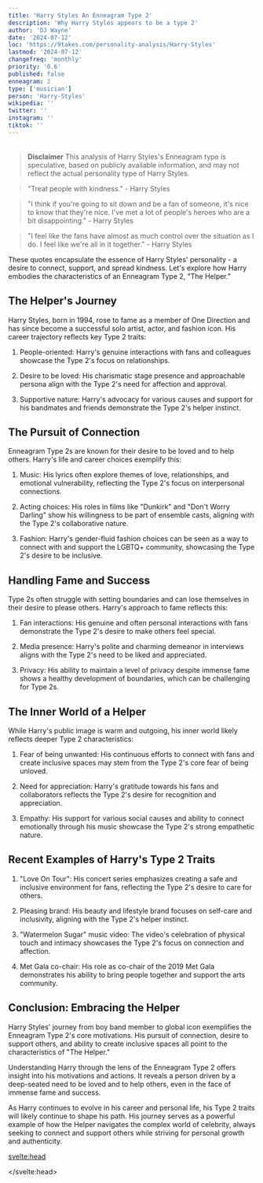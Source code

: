 ```yaml
---
title: 'Harry Styles An Enneagram Type 2'
description: 'Why Harry Styles appears to be a type 2'
author: 'DJ Wayne'
date: '2024-07-12'
loc: 'https://9takes.com/personality-analysis/Harry-Styles'
lastmod: '2024-07-12'
changefreq: 'monthly'
priority: '0.6'
published: false
enneagram: 2
type: ['musician']
person: 'Harry-Styles'
wikipedia: ''
twitter: ''
instagram: ''
tiktok: ''
---
```


<!--
    childhood and upbringing
    first big success
    style habits and quirks that relate to their personality type
    stressful moments in their life and how they handled them
    comfort- moments in their life where they are doing well and killing it
-->
<!-- // keywords:  -->

<script>
	// import  PopCard  from "$lib/components/atoms/PopCard.svelte";
import BlogPurpose from '$lib/components/blog/BlogPurpose.svelte'
</script>

<div
	style="display: flex;
    justify-content: center;
    margin: 1rem 0;
	"
>
	<!-- <PopCard
		image={`/types/2s/${'Harry-Styles'}.webp`}
		enneagramType={2}
		showIcon={false}
		displayText="Harry Styles"
		subtext=""
	/> -->
</div>

> **Disclaimer** This analysis of Harry Styles's Enneagram type is speculative, based on publicly available information, and may not reflect the actual personality type of Harry Styles.

<p class="firstLetter"></p>

> "Treat people with kindness." - Harry Styles

> "I think if you're going to sit down and be a fan of someone, it's nice to know that they're nice. I've met a lot of people's heroes who are a bit disappointing." - Harry Styles

> "I feel like the fans have almost as much control over the situation as I do. I feel like we're all in it together." - Harry Styles

These quotes encapsulate the essence of Harry Styles' personality - a desire to connect, support, and spread kindness. Let's explore how Harry embodies the characteristics of an Enneagram Type 2, "The Helper."

## The Helper's Journey

Harry Styles, born in 1994, rose to fame as a member of One Direction and has since become a successful solo artist, actor, and fashion icon. His career trajectory reflects key Type 2 traits:

1. People-oriented: Harry's genuine interactions with fans and colleagues showcase the Type 2's focus on relationships.

2. Desire to be loved: His charismatic stage presence and approachable persona align with the Type 2's need for affection and approval.

3. Supportive nature: Harry's advocacy for various causes and support for his bandmates and friends demonstrate the Type 2's helper instinct.

## The Pursuit of Connection

Enneagram Type 2s are known for their desire to be loved and to help others. Harry's life and career choices exemplify this:

1. Music: His lyrics often explore themes of love, relationships, and emotional vulnerability, reflecting the Type 2's focus on interpersonal connections.

2. Acting choices: His roles in films like "Dunkirk" and "Don't Worry Darling" show his willingness to be part of ensemble casts, aligning with the Type 2's collaborative nature.

3. Fashion: Harry's gender-fluid fashion choices can be seen as a way to connect with and support the LGBTQ+ community, showcasing the Type 2's desire to be inclusive.

## Handling Fame and Success

Type 2s often struggle with setting boundaries and can lose themselves in their desire to please others. Harry's approach to fame reflects this:

1. Fan interactions: His genuine and often personal interactions with fans demonstrate the Type 2's desire to make others feel special.

2. Media presence: Harry's polite and charming demeanor in interviews aligns with the Type 2's need to be liked and appreciated.

3. Privacy: His ability to maintain a level of privacy despite immense fame shows a healthy development of boundaries, which can be challenging for Type 2s.

## The Inner World of a Helper

While Harry's public image is warm and outgoing, his inner world likely reflects deeper Type 2 characteristics:

1. Fear of being unwanted: His continuous efforts to connect with fans and create inclusive spaces may stem from the Type 2's core fear of being unloved.

2. Need for appreciation: Harry's gratitude towards his fans and collaborators reflects the Type 2's desire for recognition and appreciation.

3. Empathy: His support for various social causes and ability to connect emotionally through his music showcase the Type 2's strong empathetic nature.

## Recent Examples of Harry's Type 2 Traits

1. "Love On Tour": His concert series emphasizes creating a safe and inclusive environment for fans, reflecting the Type 2's desire to care for others.

2. Pleasing brand: His beauty and lifestyle brand focuses on self-care and inclusivity, aligning with the Type 2's helper instinct.

3. "Watermelon Sugar" music video: The video's celebration of physical touch and intimacy showcases the Type 2's focus on connection and affection.

4. Met Gala co-chair: His role as co-chair of the 2019 Met Gala demonstrates his ability to bring people together and support the arts community.

## Conclusion: Embracing the Helper

Harry Styles' journey from boy band member to global icon exemplifies the Enneagram Type 2's core motivations. His pursuit of connection, desire to support others, and ability to create inclusive spaces all point to the characteristics of "The Helper."

Understanding Harry through the lens of the Enneagram Type 2 offers insight into his motivations and actions. It reveals a person driven by a deep-seated need to be loved and to help others, even in the face of immense fame and success.

As Harry continues to evolve in his career and personal life, his Type 2 traits will likely continue to shape his path. His journey serves as a powerful example of how the Helper navigates the complex world of celebrity, always seeking to connect and support others while striving for personal growth and authenticity.

<BlogPurpose/>

<svelte:head>

<script type="application/ld+json">

</script>

</svelte:head>

<style lang="scss"></style>
